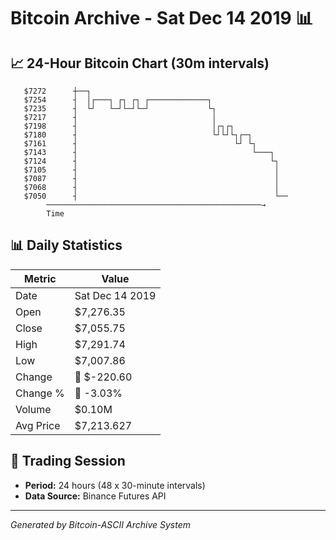 # Bitcoin Archive - Sat Dec 14 2019 📊

## 📈 24-Hour Bitcoin Chart (30m intervals)

```
   $7272      ┼──┐                                             
   $7254      ┤  │┌───┐ ┌┐ ┌┐ ┌─────────────┐                  
   $7235      ┤  └┘   └─┘└─┘└─┘             └┐                 
   $7217      ┤                              │                 
   $7198      ┤                              │┌┐┌┐             
   $7180      ┤                              └┘└┘└┐┌─┐         
   $7161      ┤                                   └┘ └┐        
   $7143      ┤                                       └───┐    
   $7124      ┤                                           └┐   
   $7105      ┤                                            │   
   $7087      ┤                                            │   
   $7068      ┤                                            │   
   $7050      ┤                                            └── 
        ────────────────────────────────────────────────→
        Time
```

## 📊 Daily Statistics

| Metric | Value |
|--------|-------|
| Date | Sat Dec 14 2019 |
| Open | $7,276.35 |
| Close | $7,055.75 |
| High | $7,291.74 |
| Low | $7,007.86 |
| Change | 🔴 $-220.60 |
| Change % | 🔴 -3.03% |
| Volume | $0.10M |
| Avg Price | $7,213.627 |

## 📅 Trading Session

- **Period:** 24 hours (48 x 30-minute intervals)
- **Data Source:** Binance Futures API

---
*Generated by Bitcoin-ASCII Archive System*
